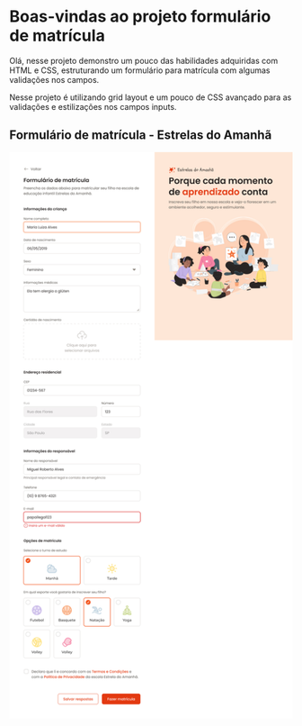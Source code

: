 # Boas-vindas ao projeto formulário de matrícula
Olá, nesse projeto demonstro um pouco das habilidades adquiridas com HTML e CSS, estruturando um formulário para matrícula com algumas validações nos campos.

Nesse projeto é utilizando grid layout e um pouco de CSS avançado para as validações e estilizações nos campos inputs.

## Formulário de matrícula - Estrelas do Amanhã

<img src="Capa.jpg" title="Capa do projeto Formulário de matrícula">